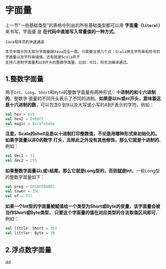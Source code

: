 字面量
================================================================================
上一节“一些基础类型”的表格中列出的所有基础类型都可以用 **字面量（`literal`）** 来书写。字面量
是 **在代码中直接写入常量值的一种方式**。
```
Java程序员的快速通道

本节中展示的大部分字面量跟Java完全一致。只需要注意几个点：Scala原生字符串和符号的字面量以及字符串插值。还有就是Scala并不
支持八进制字面量和以0开头的整数字面量，比如：031，将无法编译通过。
```

## 1.整数字面量
用于`Int`、`Long`、`Short`和`Byte`的整数字面量有两种形式：**十进制的和十六进制的**。整数字
面量的不同开头表示了不同的进制。**如果是以`0x`或`0X`开头，意味着这是十六进制的数**，可以包含0
到9以及大写或小写的A到F表示的字符。例如：
```scala
val hex = 0x5
val hex2 = 0x00FF
val magic = 0xcafebabe
```
**注意，Scala的shell总是以十进制打印整数值，不论是用哪种形式来初始化的。如果字面量以非0的数字
打头，且除此之外没有其他修饰，那么它就是十进制的**。例如：
```scala
val dec1 = 31
val dec2 = 255
```
**如果整数字面量以`L`或`l`结尾，那么它就是Long型的，否则就是Int**。一些Long型的整数字面量如下：
```scala
val prog = 0XCAFEBABEL
val tower = 35L
val of = 31l
```
**如果一个Int型的字面量被赋值给一个类型为Short或Byte的变量，该字面量会被当作Short或Byte类型，
只要这个字面量的值在对应类型的合法取值区间即可**，例如：
```scala
val little: Short = 367
val littler: Byte = 38
```

## 2.浮点数字面量




































dd
